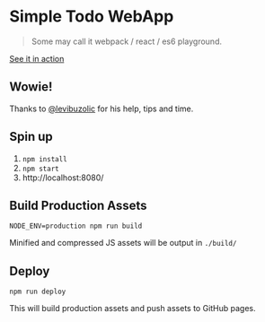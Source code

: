 # Simple Todo WebApp

> Some may call it webpack / react / es6 playground.

[See it in action](http://pzi.github.io/simple-todo-webapp/)

## Wowie!

Thanks to [@levibuzolic](https://github.com/levibuzolic) for his help, tips and time.

## Spin up

 1. `npm install`
 2. `npm start`
 3. http://localhost:8080/

## Build Production Assets

```
NODE_ENV=production npm run build
```

Minified and compressed JS assets will be output in `./build/`

## Deploy

```
npm run deploy
```

This will build production assets and push assets to GitHub pages.

